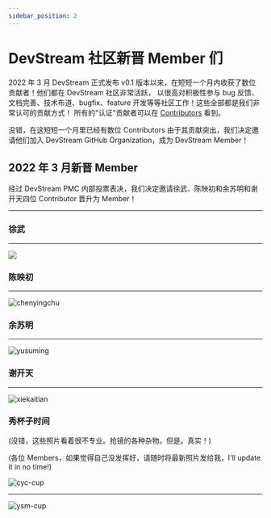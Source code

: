 ```yaml
---
sidebar_position: 2
---
```


# DevStream 社区新晋 Member 们

2022 年 3 月 DevStream 正式发布 v0.1 版本以来，在短短一个月内收获了数位贡献者！他们都在 DevStream 社区非常活跃，
以很高对积极性参与 bug 反馈、文档完善、技术布道、bugfix、feature 开发等等社区工作！这些全部都是我们非常认可的贡献方式！
所有的"认证"贡献者可以在 [Contributors](https://www.devstream.io/zh/blog/devstream-community-new-members/) 看到。

没错，在这短短一个月里已经有数位 Contributors 由于其贡献突出，我们决定邀请他们加入 DevStream GitHub Organization，成为 DevStream Member！

## 2022 年 3 月新晋 Member

经过 DevStream PMC 内部投票表决，我们决定邀请徐武、陈映初和余苏明和谢开天四位 Contributor 晋升为 Member！

---

### 徐武

---

![](/img/community/contributor/members/xuwu.png)

### 陈映初

---

![chenyingchu](/img/community/contributor/members/chenyingchu.png)

### 余苏明

---

![yusuming](/img/community/contributor/members/yusuming.png)

### 谢开天

---

![xiekaitian](/img/community/contributor/members/xiekaitian.png)

### 秀杯子时间

(没错，这些照片看着很不专业。抢镜的各种杂物。但是。真实！)

(各位 Members，如果觉得自己没发挥好，请随时将最新照片发给我，I'll update it in no time!)

![cyc-cup](/img/community/contributor/members/cyc-cup.jpg)

---

![ysm-cup](/img/community/contributor/members/ysm-cup.jpg)
